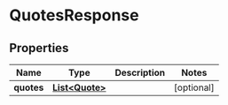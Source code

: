 

# QuotesResponse


## Properties

| Name | Type | Description | Notes |
|------------ | ------------- | ------------- | -------------|
|**quotes** | [**List&lt;Quote&gt;**](Quote.md) |  |  [optional] |



